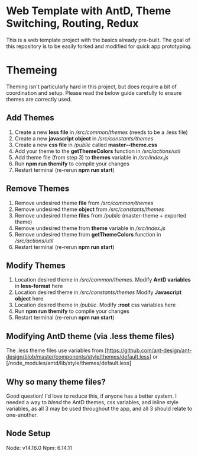 # Web Template with AntD, Theme Switching, Routing, Redux
This is a web template project with the basics already pre-built. The goal of this repository is to be easily forked and modified for quick app prototyping.

# Themeing
Theming isn't particularly hard in this project, but does require a bit of coordination and setup. Please read the below guide carefully to ensure themes are correctly used.

## Add Themes
1. Create a new **less file** in */src/common/themes* (needs to be a .less file)
2. Create a new **javascript object** in */src/constants/themes*
3. Create a new **css file** in */public* called **master-<themeName>-theme.css**
4. Add your theme to the **getThemeColors** function in */src/actions/util*
5. Add theme file (from step 3) to **themes** variable in */src/index.js*
5. Run **npm run themify** to compile your changes
6. Restart terminal (re-rerun **npm run start**)

## Remove Themes
1. Remove undesired theme **file** from */src/common/themes*
2. Remove undesired theme **object** from */src/constants/themes*
3. Remove undesired theme **files** from */public* (master-theme + exported theme)
4. Remove undesired theme from **theme** variable in */src/index.js*
5. Remove undesired theme from **getThemeColors** function in */src/actions/util*
6. Restart terminal (re-rerun **npm run start**)

## Modify Themes
1. Location desired theme in */src/common/themes*. Modify **AntD variables** in **less-format** here
2. Location desired theme in */src/constants/themes* Modify **Javascript object** here
3. Location desired theme in */public*. Modify **:root** css variables here
4. Run **npm run themify** to compile your changes
5. Restart terminal (re-rerun **npm run start**)

## Modifying AntD theme (via .less theme files)
The .less theme files use variables from [https://github.com/ant-design/ant-design/blob/master/components/style/themes/default.less] or [/node_modules/antd/lib/style/themes/default.less]

## Why so many theme files?
Good question! I'd love to reduce this, if anyone has a better system. I needed a way to *blend* the AntD themes, css variables, and inline style variables, as all 3 may be used throughout the app, and all 3 should relate to one-another.

## Node Setup
Node: v14.16.0
Npm: 6.14.11